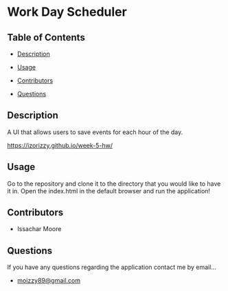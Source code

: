 # Work Day Scheduler

## Table of Contents

* [Description](#description)

* [Usage](#usage)

* [Contributors](#contributors)

* [Questions](#questions)

## Description

A UI that allows users to save events for each hour of the day. 

https://izorizzy.github.io/week-5-hw/

## Usage

Go to the repository and clone it to the directory that you would like to have it in. Open the index.html in the default browser and run the application!

## Contributors

* Issachar Moore

## Questions

If you have any questions regarding the application contact me by email...

* moizzy89@gmail.com
